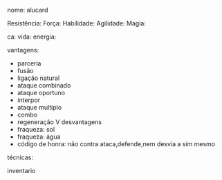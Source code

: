 nome: alucard


Resistência:
Força:
Habilidade:
Agilidade:
Magia:

ca:
vida:
energia:

vantagens:
- parceria
- fusão
- ligação natural
- ataque combinado
- ataque oportuno
- interpor
- ataque multiplo
- combo
- regeneração V
desvantagens
- fraqueza: sol
- fraqueza: água
- código de honra: não contra ataca,defende,nem desvia a sim mesmo



técnicas:

inventario